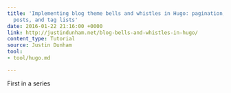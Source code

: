 ```yaml
---
title: 'Implementing blog theme bells and whistles in Hugo: pagination, pages, related
  posts, and tag lists'
date: 2016-01-22 21:16:00 +0000
link: http://justindunham.net/blog-bells-and-whistles-in-hugo/
content_type: Tutorial
source: Justin Dunham
tool:
- tool/hugo.md

---
```

First in a series



